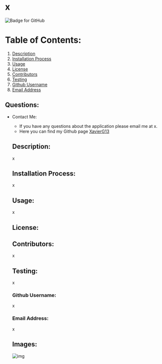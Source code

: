 # x
  ![Badge for GitHub](https://img.shields.io/static/v1?label=Apache&message=License&color=blue)

  # Table of Contents:

  1. [Description](x)
  2. [Installation Process](x)
  3. [Usage](x)
  4. [License](Apache)
  5. [Contributors](x)
  6. [Testing](x)
  7. [Github Username](x)
  8. [Email Address](x)

## Questions:
- Contact Me:
  - If you have any questions about the application please email me at x.
  - Here you can find my Github page [XavierG13](https://github.com/x)

  ## Description:
  x

  ## Installation Process:
  x

  ## Usage:
  x

  ## License:

  ## Contributors:
  x

  ## Testing:
  x

  ### Github Username:
  x

  ### Email Address:
  x

  ## Images:
  ![img]()

